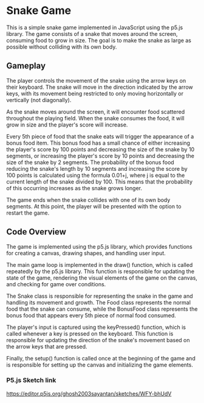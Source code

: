 # **Snake Game**

This is a simple snake game implemented in JavaScript using the p5.js library. The game consists of a snake that moves around the screen, consuming food to grow in size. The goal is to make the snake as large as possible without colliding with its own body.

## Gameplay

The player controls the movement of the snake using the arrow keys on their keyboard. The snake will move in the direction indicated by the arrow keys, with its movement being restricted to only moving horizontally or vertically (not diagonally).

As the snake moves around the screen, it will encounter food scattered throughout the playing field. When the snake consumes the food, it will grow in size and the player's score will increase.

Every 5th piece of food that the snake eats will trigger the appearance of a bonus food item. This bonus food has a small chance of either increasing the player's score by 100 points and decreasing the size of the snake by 10 segments, or increasing the player's score by 10 points and decreasing the size of the snake by 2 segments. The probability of the bonus food reducing the snake's length by 10 segments and increasing the score by 100 points is calculated using the formula 0.01+j, where j is equal to the current length of the snake divided by 100. This means that the probability of this occurring increases as the snake grows longer.

The game ends when the snake collides with one of its own body segments. At this point, the player will be presented with the option to restart the game.

## Code Overview

The game is implemented using the p5.js library, which provides functions for creating a canvas, drawing shapes, and handling user input.

The main game loop is implemented in the draw() function, which is called repeatedly by the p5.js library. This function is responsible for updating the state of the game, rendering the visual elements of the game on the canvas, and checking for game over conditions.

The Snake class is responsible for representing the snake in the game and handling its movement and growth. The Food class represents the normal food that the snake can consume, while the BonusFood class represents the bonus food that appears every 5th piece of normal food consumed.

The player's input is captured using the keyPressed() function, which is called whenever a key is pressed on the keyboard. This function is responsible for updating the direction of the snake's movement based on the arrow keys that are pressed.

Finally, the setup() function is called once at the beginning of the game and is responsible for setting up the canvas and initializing the game elements.

### P5.js Sketch link
https://editor.p5js.org/ghosh2003sayantan/sketches/WFY-bhUdV
